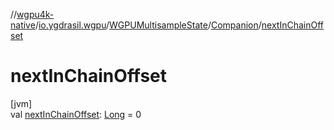 //[wgpu4k-native](../../../../index.md)/[io.ygdrasil.wgpu](../../index.md)/[WGPUMultisampleState](../index.md)/[Companion](index.md)/[nextInChainOffset](next-in-chain-offset.md)

# nextInChainOffset

[jvm]\
val [nextInChainOffset](next-in-chain-offset.md): [Long](https://kotlinlang.org/api/core/kotlin-stdlib/kotlin/-long/index.html) = 0